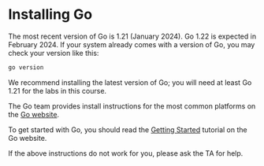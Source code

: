 # Installing Go

The most recent version of Go is 1.21 (January 2024).
Go 1.22 is expected in February 2024.
If your system already comes with a version of Go, you may check your version like this:

```sh
go version
```

We recommend installing the latest version of Go; you will need at least Go 1.21 for the labs in this course.

The Go team provides install instructions for the most common platforms on the [Go website](https://go.dev/doc/install).

To get started with Go, you should read the [Getting Started](https://go.dev/doc/tutorial/getting-started) tutorial on the Go website.

If the above instructions do not work for you, please ask the TA for help.

